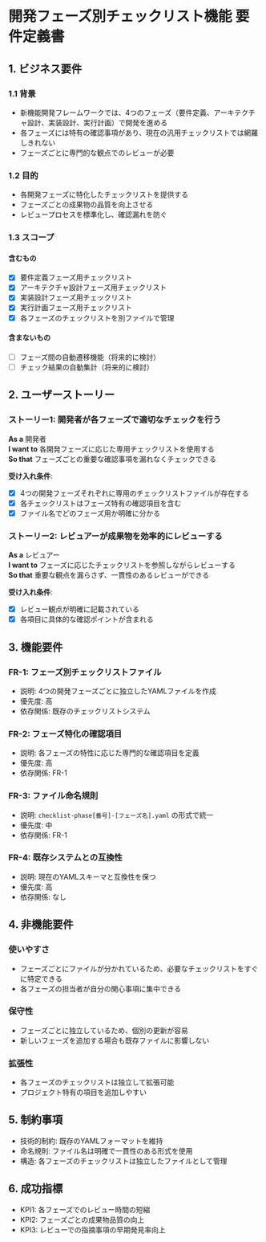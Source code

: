 # 開発フェーズ別チェックリスト機能 要件定義書

## 1. ビジネス要件
### 1.1 背景
- 新機能開発フレームワークでは、4つのフェーズ（要件定義、アーキテクチャ設計、実装設計、実行計画）で開発を進める
- 各フェーズには特有の確認事項があり、現在の汎用チェックリストでは網羅しきれない
- フェーズごとに専門的な観点でのレビューが必要

### 1.2 目的
- 各開発フェーズに特化したチェックリストを提供する
- フェーズごとの成果物の品質を向上させる
- レビュープロセスを標準化し、確認漏れを防ぐ

### 1.3 スコープ
#### 含むもの
- [x] 要件定義フェーズ用チェックリスト
- [x] アーキテクチャ設計フェーズ用チェックリスト
- [x] 実装設計フェーズ用チェックリスト
- [x] 実行計画フェーズ用チェックリスト
- [x] 各フェーズのチェックリストを別ファイルで管理

#### 含まないもの
- [ ] フェーズ間の自動遷移機能（将来的に検討）
- [ ] チェック結果の自動集計（将来的に検討）

## 2. ユーザーストーリー
### ストーリー1: 開発者が各フェーズで適切なチェックを行う
**As a** 開発者  
**I want to** 各開発フェーズに応じた専用チェックリストを使用する  
**So that** フェーズごとの重要な確認事項を漏れなくチェックできる

**受け入れ条件**:
- [x] 4つの開発フェーズそれぞれに専用のチェックリストファイルが存在する
- [x] 各チェックリストはフェーズ特有の確認項目を含む
- [x] ファイル名でどのフェーズ用か明確に分かる

### ストーリー2: レビュアーが成果物を効率的にレビューする
**As a** レビュアー  
**I want to** フェーズに応じたチェックリストを参照しながらレビューする  
**So that** 重要な観点を漏らさず、一貫性のあるレビューができる

**受け入れ条件**:
- [x] レビュー観点が明確に記載されている
- [x] 各項目に具体的な確認ポイントが含まれる

## 3. 機能要件
### FR-1: フェーズ別チェックリストファイル
- 説明: 4つの開発フェーズごとに独立したYAMLファイルを作成
- 優先度: 高
- 依存関係: 既存のチェックリストシステム

### FR-2: フェーズ特化の確認項目
- 説明: 各フェーズの特性に応じた専門的な確認項目を定義
- 優先度: 高
- 依存関係: FR-1

### FR-3: ファイル命名規則
- 説明: `checklist-phase[番号]-[フェーズ名].yaml` の形式で統一
- 優先度: 中
- 依存関係: FR-1

### FR-4: 既存システムとの互換性
- 説明: 現在のYAMLスキーマと互換性を保つ
- 優先度: 高
- 依存関係: なし

## 4. 非機能要件
### 使いやすさ
- フェーズごとにファイルが分かれているため、必要なチェックリストをすぐに特定できる
- 各フェーズの担当者が自分の関心事項に集中できる

### 保守性
- フェーズごとに独立しているため、個別の更新が容易
- 新しいフェーズを追加する場合も既存ファイルに影響しない

### 拡張性
- 各フェーズのチェックリストは独立して拡張可能
- プロジェクト特有の項目を追加しやすい

## 5. 制約事項
- 技術的制約: 既存のYAMLフォーマットを維持
- 命名規則: ファイル名は明確で一貫性のある形式を使用
- 構造: 各フェーズのチェックリストは独立したファイルとして管理

## 6. 成功指標
- KPI1: 各フェーズでのレビュー時間の短縮
- KPI2: フェーズごとの成果物品質の向上
- KPI3: レビューでの指摘事項の早期発見率向上